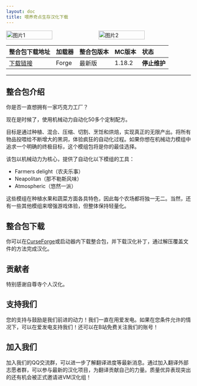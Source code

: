```yaml
---
layout: doc
title: 喂养奇点生存汉化下载
---
```


<div style="display: flex">
  <img src="https://media.forgecdn.net/attachments/376/106/knipsel7.PNG" style="width:50%" alt="图片1">
  <img src="https://media.forgecdn.net/attachments/376/103/knipsel5.PNG" style="width:50%" alt="图片2">
</div>

<DownloadLinks :methods="[
  { id: 'baidu-drive', text: '下载汉化', icon: '/imgs/svg/baidu-drive.svg', link: 'https://pan.baidu.com/s/1OI533N2IMHssFsoGm5o0lg?pwd=x068%C2%A0%20#list/path=%2F%E8%87%AA%E5%B0%8A%E5%AF%BA%E6%B1%89%E5%8C%96%E5%85%A8%E9%9B%86%2F1.16.x%2FFeed%20the%20Singularity' },
  { id: 'bilibili', text: '专栏介绍', icon: '/imgs/svg/bilibili.svg', link: 'https://www.bilibili.com/read/cv23974249' },
  { id: 'lazy', text: '懒汉下载', icon: '/imgs/logo/logo_64.png', link: '/lazy/' }
]" />

整合包下载地址|加载器|整合包版本|MC版本|状态
:-|:-|:-|:-|:-
[下载链接](https://www.curseforge.com/minecraft/modpacks/feed-the-singularity)|Forge|最新版|1.18.2|**停止维护**|

---

## 整合包介绍

你是否一直想拥有一家巧克力工厂？

现在是时候了，使用机械动力自动化50多个定制配方。

目标是通过种植、混合、压缩、切割、烹饪和烘焙，实现真正的无限产出。将所有物品投喂给不断增大的黑洞，体验疯狂的自动化过程。如果你想在机械动力模组中追求一个明确的终极目标，这个模组包将是你的最佳选择。

该包以机械动力为核心，提供了自动化以下模组的工具：

- Farmers delight（农夫乐事）
- Neapolitan（那不勒斯风味）
- Atmospheric（悠然一派）

这些模组在种植水果和蔬菜方面各具特色，因此每个农场都将独一无二。当然，还有一些其他模组来增强游戏体验，但整体保持轻量化。

## 整合包下载

你可以在[CurseForge](https://www.curseforge.com/minecraft/modpacks/feed-the-singularity/files/)或启动器内下载整合包，并下载汉化补丁，通过解压覆盖文件的方法完成汉化。

## 贡献者

特别感谢自尊寺个人汉化。

## 支持我们

您的支持与鼓励是我们前进的动力！我们一直在用爱发电。如果在您条件允许的情况下，可以在爱发电支持我们！还可以在B站免费关注我们的账号！

## 加入我们

加入我们的QQ交流群，可以进一步了解翻译进度等最新消息。通过加入翻译外部志愿者群，可以参与最新的汉化项目，为翻译贡献自己的力量。质量优异表现突出的还有机会被正式邀请进VM汉化组！

